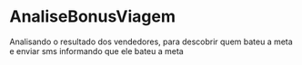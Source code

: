 # AnaliseBonusViagem
 Analisando o resultado dos vendedores, para descobrir quem bateu a meta e enviar sms informando que ele bateu a meta
